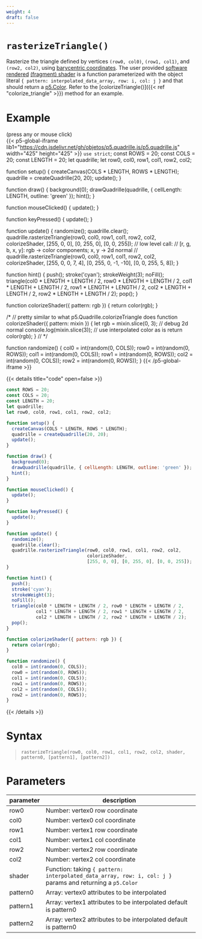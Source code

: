 ```yaml
---
weight: 4
draft: false
---
```


# `rasterizeTriangle()`

Rasterize the triangle defined by vertices `(row0, col0)`, `(row1, col1)`, and `(row2, col2)`, using [barycentric coordinates](https://fgiesen.wordpress.com/2013/02/06/the-barycentric-conspirac/). The user provided [software rendered](https://en.wikipedia.org/wiki/Software_rendering) [(fragment) shader](https://en.wikipedia.org/wiki/Shader) is a function parameterized with the object literal `{ pattern: interpolated_data_array, row: i, col: j }` and that should return a [p5.Color](https://p5js.org/reference/#/p5.Color). Refer to the [colorizeTriangle()]({{< ref "colorize_triangle" >}}) method for an example.

# Example

(press any or mouse click)  
{{< p5-global-iframe lib1="https://cdn.jsdelivr.net/gh/objetos/p5.quadrille.js/p5.quadrille.js" width="425" height="425" >}}
`use strict`;
const ROWS = 20;
const COLS = 20;
const LENGTH = 20;
let quadrille;
let row0, col0, row1, col1, row2, col2;

function setup() {
  createCanvas(COLS * LENGTH, ROWS * LENGTH);
  quadrille = createQuadrille(20, 20);
  update();
}

function draw() {
  background(0);
  drawQuadrille(quadrille, { cellLength: LENGTH, outline: 'green' });
  hint();
}

function mouseClicked() {
  update();
}

function keyPressed() {
  update();
}

function update() {
  randomize();
  quadrille.clear();
  quadrille.rasterizeTriangle(row0, col0, row1, col1, row2, col2, colorizeShader, [255, 0, 0], [0, 255, 0], [0, 0, 255]);
  // low level call:
  // [r, g, b, x, y]: rgb -> color components; x, y -> 2d normal
  // quadrille.rasterizeTriangle(row0, col0, row1, col1, row2, col2, colorizeShader, [255, 0, 0, 7, 4], [0, 255, 0, -1, -10], [0, 0, 255, 5, 8]);
}

function hint() {
  push();
  stroke('cyan');
  strokeWeight(3);
  noFill();
  triangle(col0 * LENGTH + LENGTH / 2, row0 * LENGTH + LENGTH / 2, col1 * LENGTH + LENGTH / 2, row1 * LENGTH + LENGTH / 2, col2 * LENGTH + LENGTH / 2, row2 * LENGTH + LENGTH / 2);
  pop();
}

function colorizeShader({ pattern: rgb }) {
  return color(rgb);
}

/*
// pretty similar to what p5.Quadrille.colorizeTriangle does
function colorizeShader({ pattern: mixin }) {
  let rgb = mixin.slice(0, 3);
  // debug 2d normal
  console.log(mixin.slice(3));
  // use interpolated color as is
  return color(rgb);
}
// */

function randomize() {
  col0 = int(random(0, COLS));
  row0 = int(random(0, ROWS));
  col1 = int(random(0, COLS));
  row1 = int(random(0, ROWS));
  col2 = int(random(0, COLS));
  row2 = int(random(0, ROWS));
}
{{< /p5-global-iframe >}}

{{< details title="code" open=false >}}
```js
const ROWS = 20;
const COLS = 20;
const LENGTH = 20;
let quadrille;
let row0, col0, row1, col1, row2, col2;

function setup() {
  createCanvas(COLS * LENGTH, ROWS * LENGTH);
  quadrille = createQuadrille(20, 20);
  update();
}

function draw() {
  background(0);
  drawQuadrille(quadrille, { cellLength: LENGTH, outline: 'green' });
  hint();
}

function mouseClicked() {
  update();
}

function keyPressed() {
  update();
}

function update() {
  randomize();
  quadrille.clear();
  quadrille.rasterizeTriangle(row0, col0, row1, col1, row2, col2,
                              colorizeShader,
                              [255, 0, 0], [0, 255, 0], [0, 0, 255]);
}

function hint() {
  push();
  stroke('cyan');
  strokeWeight(3);
  noFill();
  triangle(col0 * LENGTH + LENGTH / 2, row0 * LENGTH + LENGTH / 2,
           col1 * LENGTH + LENGTH / 2, row1 * LENGTH + LENGTH / 2,
           col2 * LENGTH + LENGTH / 2, row2 * LENGTH + LENGTH / 2);
  pop();
}

function colorizeShader({ pattern: rgb }) {
  return color(rgb);
}

function randomize() {
  col0 = int(random(0, COLS));
  row0 = int(random(0, ROWS));
  col1 = int(random(0, COLS));
  row1 = int(random(0, ROWS));
  col2 = int(random(0, COLS));
  row2 = int(random(0, ROWS));
}
```
{{< /details >}}

# Syntax

> `rasterizeTriangle(row0, col0, row1, col1, row2, col2, shader, pattern0, [pattern1], [pattern2])`

# Parameters

| parameter | description                                                                                               |
|-----------|-----------------------------------------------------------------------------------------------------------|
| row0      | Number: vertex0 row coordinate                                                                            |
| col0      | Number: vertex0 col coordinate                                                                            |
| row1      | Number: vertex1 row coordinate                                                                            |
| col1      | Number: vertex1 col coordinate                                                                            |
| row2      | Number: vertex2 row coordinate                                                                            |
| col2      | Number: vertex2 col coordinate                                                                            |
| shader    | Function: taking `{ pattern: interpolated_data_array, row: i, col: j }` params and returning a `p5.Color` |
| pattern0  | Array: vertex0 attributes to be interpolated                                                              |
| pattern1  | Array: vertex1 attributes to be interpolated default is pattern0                                          |
| pattern2  | Array: vertex2 attributes to be interpolated default is pattern0                                          |